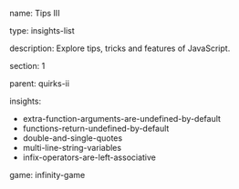 name: Tips III

type: insights-list

description: Explore tips, tricks and features of JavaScript.

section: 1

parent: quirks-ii

insights:
  - extra-function-arguments-are-undefined-by-default
  - functions-return-undefined-by-default
  - double-and-single-quotes
  - multi-line-string-variables
  - infix-operators-are-left-associative

game: infinity-game
